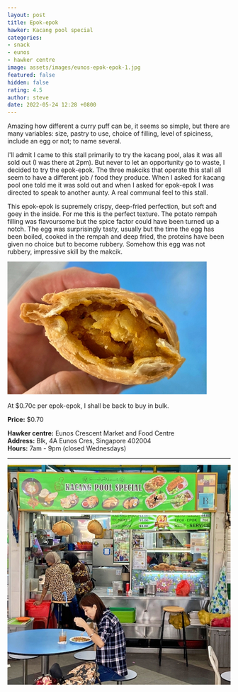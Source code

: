 ```yaml
---
layout: post
title: Epok-epok
hawker: Kacang pool special
categories:
- snack
- eunos
- hawker centre
image: assets/images/eunos-epok-epok-1.jpg
featured: false
hidden: false
rating: 4.5
author: steve
date: 2022-05-24 12:28 +0800
---
```

Amazing how different a curry puff can be, it seems so simple, but there are many variables: size, pastry to use, choice of filling, level of spiciness, include an egg or not; to name several.

I'll admit I came to this stall primarily to try the kacang pool, alas it was all sold out (I was there at 2pm). But never to let an opportunity go to waste, I decided to try the epok-epok. The three makciks that operate this stall all seem to have a different job / food they produce. When I asked for kacang pool one told me it was sold out and when I asked for epok-epok I was directed to speak to another aunty. A real communal feel to this stall.

This epok-epok is supremely crispy, deep-fried perfection, but soft and goey in the inside. For me this is the perfect texture. The potato rempah filling was flavoursome but the spice factor could have been turned up a notch. The egg was surprisingly tasty, usually but the time the egg has been boiled, cooked in the rempah and deep fried, the proteins have been given no choice but to become rubbery. Somehow this egg was not rubbery, impressive skill by the makcik.

![Epok-epok potato rempah filling](/assets/images/eunos-epok-epok-2.jpg "Epok-epok filling")

At $0.70c per epok-epok, I shall be back to buy in bulk.

**Price:** $0.70  

**Hawker centre:** Eunos Crescent Market and Food Centre  
**Address:** Blk, 4A Eunos Cres, Singapore 402004  
**Hours:** 7am - 9pm (closed Wednesdays)  

***  

![Kachang pool special](/assets/images/eunos-epok-epok-3.jpg "Kacang pool special")

